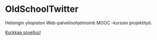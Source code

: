 # OldSchoolTwitter
Helsingin yliopiston Web-palvelinohjelmointi MOOC -kurssin projektityö.

[Kurkkaa sovellus!](https://wepa-kuukkeli.herokuapp.com/)
